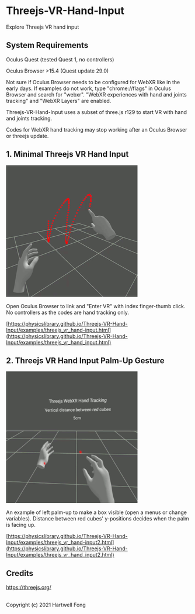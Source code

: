 # Threejs-VR-Hand-Input
Explore Threejs VR hand input

## System Requirements

Oculus Quest (tested Quest 1, no controllers)<br>

Oculus Browser >15.4 (Quest update 29.0)<br>

Not sure if Oculus Browser needs to be configured for WebXR like in the early days. If examples do not work, type "chrome://flags" in Oculus Browser and search for "webxr". "WebXR experiences with hand and joints tracking" and "WebXR Layers" are enabled.<br>

Threejs-VR-Hand-Input uses a subset of three.js r129 to start VR with hand and joints tracking.<br>

Codes for WebXR hand tracking may stop working after an Oculus Browser or threejs update.<br>

## 1. Minimal Threejs VR Hand Input<br>

<img src="images/1.gif" width="360">

Open Oculus Browser to link and "Enter VR" with index finger-thumb click. No controllers as the codes are hand tracking only.<br>

[https://physicslibrary.github.io/Threejs-VR-Hand-Input/examples/threejs_vr_hand-input.html](https://physicslibrary.github.io/Threejs-VR-Hand-Input/examples/threejs_vr_hand_input.html)

## 2. Threejs VR Hand Input Palm-Up Gesture<br>

<img src="images/2.gif" width="360">

An example of left palm-up to make a box visible (open a menus or change variables). Distance between red cubes' y-positions decides when the palm is facing up.<br>

[https://physicslibrary.github.io/Threejs-VR-Hand-Input/examples/threejs_vr_hand-input2.html](https://physicslibrary.github.io/Threejs-VR-Hand-Input/examples/threejs_vr_hand_input2.html)

## Credits

https://threejs.org/

<br>Copyright (c) 2021 Hartwell Fong
